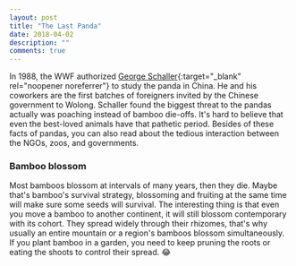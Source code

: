 ```yaml
---
layout: post
title: "The Last Panda"
date: 2018-04-02
description: ""
comments: true
---
```

In 1988, the WWF authorized [George Schaller](https://en.wikipedia.org/wiki/George_Schaller){:target="_blank" rel="noopener noreferrer"} to study the panda in China. He and his coworkers are the first batches of foreigners invited by the Chinese government to Wolong. Schaller found the biggest threat to the pandas actually was poaching instead of bamboo die-offs. It's hard to believe that even the best-loved animals have that pathetic period. Besides of these facts of pandas, you can also read about the tedious interaction between the NGOs, zoos, and governments.

### Bamboo blossom

Most bamboos blossom at intervals of many years, then they die. Maybe that's bamboo's survival strategy, blossoming and fruiting at the same time will make sure some seeds will survival. The interesting thing is that even you move a bamboo to another continent, it will still blossom contemporary with its cohort. They spread widely through their rhizomes, that's why usually an entire mountain or a region's bamboos blossom simultaneously. If you plant bamboo in a garden, you need to keep pruning the roots or eating the shoots to control their spread. 😂